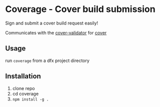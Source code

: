 # Coverage - Cover build submission

Sign and submit a cover build request easily!

Communicates with the [cover-validator](https://github.com/Psychedelic/cover-validator) for [cover](https://app.covercode.ooo/)

## Usage

run `coverage` from a dfx project directory

## Installation

1. clone repo
2. cd coverage
3. `npm install -g .`
